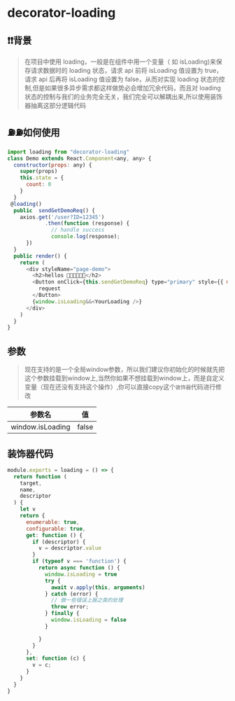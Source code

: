 # decorator-loading

## ❗️❗️背景

> 在项目中使用 loading，一般是在组件中用一个变量（ 如 isLoading)来保存请求数据时的 loading 状态，请求 api 前将 isLoading 值设置为 true，请求 api 后再将 isLoading 值设置为 false，从而对实现 loading 状态的控制,但是如果很多异步需求都这样做势必会增加冗余代码，而且对 loading 状态的控制与我们的业务完全无关，我们完全可以解耦出来,所以使用装饰器抽离这部分逻辑代码

## ⛽️⛽️如何使用

```javascript
import loading from "decorator-loading"
class Demo extends React.Component<any, any> {
  constructor(props: any) {
    super(props)
    this.state = {
      count: 0
    }
  }
 @loading()
  public  sendGetDemoReq() {
    axios.get('/user?ID=12345')
            .then(function (response) {
              // handle success
              console.log(response);
      })
  }
  public render() {
    return (
      <div styleName="page-demo">
        <h2>hellos 🍺🍺🍺🍺🍺🍺</h2>
        <Button onClick={this.sendGetDemoReq} type="primary" style={{ marginTop: '8px' }}>
          request
        </Button>
        {window.isLoading&&<YourLoading />}
      </div>
    )
  }
}
```

## 参数

> 现在支持的是一个全局window参数，所以我们建议你初始化的时候就先把这个参数挂载到window上,当然你如果不想挂载到window上，而是自定义变量（现在还没有支持这个操作）,你可以直接copy这个`装饰器`代码进行修改

| 参数名 | 值 |
| ------ | ------ |
| window.isLoading | false |


## 装饰器代码

```javascript
module.exports = loading = () => {
  return function (
    target,
    name,
    descriptor
  ) {
    let v
    return {
      enumerable: true,
      configurable: true,
      get: function () {
        if (descriptor) {
          v = descriptor.value
        }
        if (typeof v === 'function') {
          return async function () {
            window.isLoading = true
            try {
              await v.apply(this, arguments)
            } catch (error) {
              // 做一些错误上报之类的处理 
              throw error;
            } finally {
              window.isLoading = false
            }

          }
        }
      },
      set: function (c) {
        v = c;
      }
    }
  }
}
```